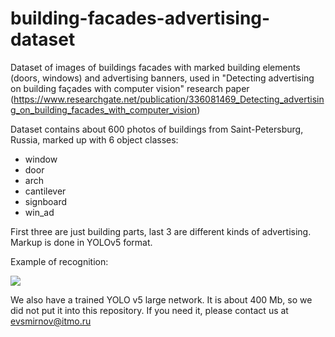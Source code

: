 # building-facades-advertising-dataset

Dataset of images of buildings facades with marked building elements (doors, windows) and advertising banners, used in "Detecting advertising on building façades with computer vision" research paper (https://www.researchgate.net/publication/336081469_Detecting_advertising_on_building_facades_with_computer_vision)

Dataset contains about 600 photos of buildings from Saint-Petersburg, Russia, marked up with 6 object classes:

* window
* door
* arch
* cantilever 
* signboard
* win_ad

First three are just building parts, last 3 are different kinds of advertising. Markup is done in YOLOv5 format.

Example of recognition:

![](https://habrastorage.org/webt/wr/nd/-0/wrnd-03-9tlystiacn2xh8ml1bu.png)

We also have a trained YOLO v5 large network. It is about 400 Mb, so we did not put it into this repository. If you need it, please contact us at evsmirnov@itmo.ru
